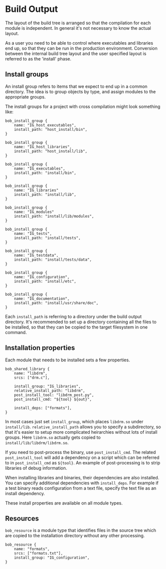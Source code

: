Build Output
============

The layout of the build tree is arranged so that the compilation for
each module is independent. In general it's not necessary to know the
actual layout.

As a user you need to be able to control where executables and
libraries end up, so that they can be run in the production
environment. Conversion between the internal build tree layout and the
user specified layout is referred to as the 'install' phase.

## Install groups

An install group refers to items that we expect to end up in a common
directory. The idea is to group objects by type, and assign modules to
the appropriate groups.

The install groups for a project with cross compilation might look
something like:

```
bob_install_group {
    name: "IG_host_executables",
    install_path: "host_install/bin",
}

bob_install_group {
    name: "IG_host_libraries",
    install_path: "host_install/lib",
}

bob_install_group {
    name: "IG_executables",
    install_path: "install/bin",
}

bob_install_group {
    name: "IG_libraries"
    install_path: "install/lib",
}

bob_install_group {
    name: "IG_modules"
    install_path: "install/lib/modules",
}

bob_install_group {
    name: "IG_tests",
    install_path: "install/tests",
}

bob_install_group {
    name: "IG_testdata",
    install_path: "install/tests/data",
}

bob_install_group {
    name: "IG_configuration",
    install_path: "install/etc",
}

bob_install_group {
    name: "IG_documentation",
    install_path: "install/usr/share/doc",
}
```

Each `install_path` is referring to a directory under the build output
directory. It's recommended to set up a directory containing all the
files to be installed, so that they can be copied to the target
filesystem in one command.

## Installation properties

Each module that needs to be installed sets a few properties.

```
bob_shared_library {
    name: "libdrm",
    srcs: ["drm.c"],

    install_group: "IG_libraries",
    relative_install_path: "libdrm",
    post_install_tool: "libdrm_post.py",
    post_install_cmd: "${tool} ${out}",

    install_deps: ["formats"],
}
```

In most cases just set `install_group`, which places `libdrm.so` under
`install/lib`. `relative_install_path` allows you to specify a
subdirectory, so that it's easier to setup more complicated
heirarchies without lots of install groups. Here `libdrm.so` actually
gets copied to `install/lib/libdrm/libdrm.so`.

If you need to post-process the binary, use `post_install_cmd`. The
related `post_install_tool` will add a dependency on a script which
can be referred to in `post_install_cmd` as `${tool}`. An example
of post-processing is to strip libraries of debug information.

When installing libraries and binaries, their dependencies are also
installed. You can specify additional dependencies with
`install_deps`. For example if a test binary reads configuration from
a text file, specify the text file as an install dependency.

These install properties are available on all module types.

## Resources

`bob_resource` is a module type that identifies files in the source
tree which are copied to the installation directory without any other
processing.

```
bob_resource {
    name: "formats",
    srcs: ["formats.txt"],
    install_group: "IG_configuration",
}
```

